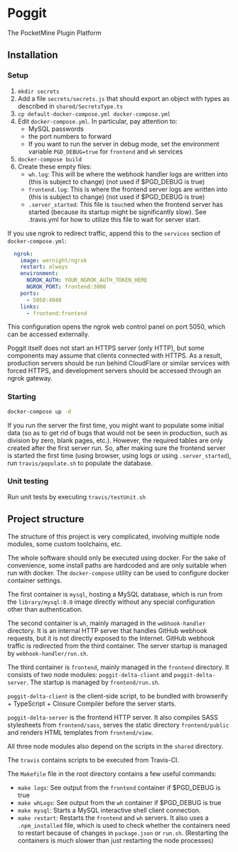 # Poggit
The PocketMine Plugin Platform

## Installation
### Setup
1. `mkdir secrets`
2. Add a file `secrets/secrets.js` that should export an object with types as described in `shared/SecretsType.ts`
3. `cp default-docker-compose.yml docker-compose.yml`
4. Edit `docker-compose.yml`. In particular, pay attention to:
	- MySQL passwords
	- the port numbers to forward
	- If you want to run the server in debug mode, set the environment variable `PGD_DEBUG=true` for `frontend` and `wh` services
5. `docker-compose build`
6. Create these empty files:
	- `wh.log`: This will be where the webhook handler logs are written into (this is subject to change) (not used if $PGD_DEBUG is true)
	- `frontend.log`: This is where the frontend server logs are written into (this is subject to change) (not used if $PGD_DEBUG is true)
	- `.server_started`: This file is `touch`ed when the frontend server has started (because its startup might be significantly slow). See .travis.yml for how to utilize this file to wait for server start.

If you use ngrok to redirect traffic, append this to the `services` section of `docker-compose.yml`:

```yml
  ngrok:
    image: wernight/ngrok
    restart: always
    environment:
      NGROK_AUTH: YOUR_NGROK_AUTH_TOKEN_HERE
      NGROK_PORT: frontend:3000
    ports:
      - 5050:4040
    links:
      - frontend:frontend
```

This configuration opens the ngrok web control panel on port 5050, which can be accessed externally.

Poggit itself does not start an HTTPS server (only HTTP), but some components may assume that clients connected with HTTPS. As a result, production servers should be run behind CloudFlare or similar services with forced HTTPS, and development servers should be accessed through an ngrok gateway.

### Starting
```bash
docker-compose up -d
```

If you run the server the first time, you might want to populate some initial data (so as to get rid of bugs that would not be seen in production, such as division by zero, blank pages, etc.). However, the required tables are only created after the first server run. So, after making sure the frontend server is started the first time (using browser, using logs or using `.server_started`), run `travis/populate.sh` to populate the database.

### Unit testing
Run unit tests by executing `travis/testUnit.sh`

## Project structure
The structure of this project is very complicated, involving multiple node modules, some custom toolchains, etc.

The whole software should only be executed using docker. For the sake of convenience, some install paths are hardcoded and are only suitable when run with docker. The `docker-compose` utility can be used to configure docker container settings.

The first container is `mysql`, hosting a MySQL database, which is run from the `library/mysql:8.0` image directly without any special configuration other than authentication.

The second container is `wh`, mainly managed in the `webhook-handler` directory. It is an internal HTTP server that handles GitHub webhook requests, but it is not directly exposed to the Internet. GitHub webhook traffic is redirected from the third container. The server startup is managed by `webhook-handler/run.sh`.

The third container is `frontend`, mainly managed in the `frontend` directory. It consists of two node modules: `poggit-delta-client` and `poggit-delta-server`. The startup is managed by `frontend/run.sh`.

`poggit-delta-client` is the client-side script, to be bundled with browserify + TypeScript + Closure Compiler before the server starts.

`poggit-delta-server` is the frontend HTTP server. It also compiles SASS stylesheets from `frontend/sass`, serves the static directory `frontend/public` and renders HTML templates from `frontend/view`.

All three node modules also depend on the scripts in the `shared` directory.

The `travis` contains scripts to be executed from Travis-CI.

The `Makefile` file in the root directory contains a few useful commands:
- `make logs`: See output from the `frontend` container if $PGD_DEBUG is true
- `make whLogs`: See output from the `wh` container if $PGD_DEBUG is true
- `make mysql`: Starts a MySQL interactive shell client connection.
- `make restart`: Restarts the `frontend` and `wh` servers. It also uses a `.npm_installed` file, which is used to check whether the containers need to restart because of changes in `package.json` or `run.sh`. (Restarting the containers is much slower than just restarting the node processes)
